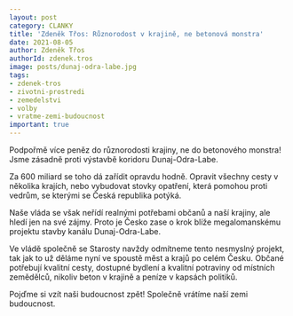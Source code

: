 ```yaml
---
layout: post
category: CLANKY
title: 'Zdeněk Třos: Různorodost v krajině, ne betonová monstra'
date: 2021-08-05
author: Zdeněk Třos
authorId: zdenek.tros
image: posts/dunaj-odra-labe.jpg
tags: 
- zdenek-tros
- zivotni-prostredi
- zemedelstvi
- volby
- vratme-zemi-budoucnost
important: true
---
```


Podpořmě více peněz do různorodosti krajiny, ne do betonového monstra! Jsme zásadně proti výstavbě koridoru Dunaj-Odra-Labe.

Za 600 miliard se toho dá zařídit opravdu hodně. Opravit všechny cesty v několika krajích, nebo vybudovat stovky opatření, která pomohou proti vedrům, se kterými se Česká republika potýká.

Naše vláda se však neřídí realnými potřebami občanů a naší krajiny, ale hledí jen na své zájmy. Proto je Česko zase o krok blíže megalomanskému projektu stavby kanálu Dunaj-Odra-Labe.

Ve vládě společně se Starosty navždy odmítneme tento nesmyslný projekt, tak jak to už děláme nyní ve spoustě měst a krajů po celém Česku. Občané potřebují kvalitní cesty, dostupné bydlení a kvalitní potraviny od místních zemědělců, nikoliv beton v krajině a peníze v kapsách politiků.

Pojďme si vzít naši budoucnost zpět! Společně vrátíme naší zemi budoucnost.
